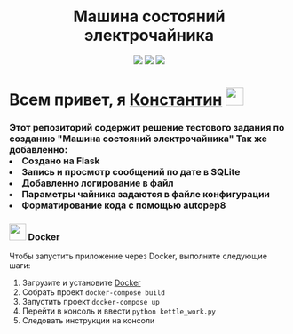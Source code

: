 <!-- Заголовок -->
<h1 align="center">
  <br>
   Машина состояний электрочайника
  <br>
</h1>
<!-- Описание -->
<p align="center">
  <a href="https://github.com/blackcater/blackcater/raw/main/images/Hi.gif" target="_blank">

  </a>
</p>
<!-- Иконки -->
<p align="center">
  <img src="https://img.shields.io/badge/Flask-2.2.3-green">
  <img src="https://img.shields.io/badge/Python-3.10.7-blue">
  <img src="https://img.shields.io/badge/Deploy-Docker-blueviolet">
</p>

 <div>
      <h1>Всем привет, я <a href="https://www.gilmanov.net/" target="_blank">Константин</a> <img src="https://github.com/blackcater/blackcater/raw/main/images/Hi.gif" height="32"/></h1>
      <h3>Этот репозиторий содержит решение тестового задания по созданию "Машина состояний электрочайника"
Так же добавленно:
        <li>Создано на Flask</li>
        <li>Запись и просмотр сообщений по дате в SQLite</li>
        <li>Добавленно логирование в файл</li>
        <li>Параметры чайника задаются в файле конфигурации</li>
        <li>Форматирование кода с помощью autopep8</li></h3>

<h3><img src="https://img.shields.io/badge/docker-%230db7ed.svg?style=for-the-badge&logo=docker&logoColor=white" height="30"/> Docker</h3>
<p>Чтобы запустить приложение через Docker, выполните следующие шаги:</p>
<ol>
<li>Загрузите и установите <a href="https://www.docker.com/products/docker-desktop/">Docker</a></li>
<li>Собрать проект <code>docker-compose build</code></li>
<li>Запустить проект <code>docker-compose up</code></li>
<li>Перейти в консоль и ввести <code>python kettle_work.py</code></li>
<li>Следовать инструкции на консоли</li>
</ol>
